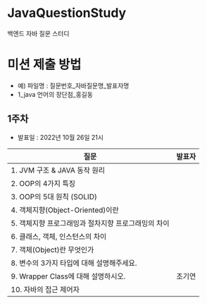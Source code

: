 # JavaQuestionStudy
백엔드 자바 질문 스터디

# 미션 제출 방법
- 예) 파일명 : 질문번호_자바질문명_발표자명
- 1_java 언어의 장단점_홍길동

## 1주차
- 발표일 : 2022년 10월 26일 21시

| 질문                            | 발표자 |
|-------------------------------|-----|
| 1. JVM 구조 & JAVA 동작 원리        ||
| 2. OOP의 4가지 특징                ||
| 3. OOP의 5대 원칙 (SOLID)         ||
| 4. 객체지향(Object-Oriented)이란    ||
| 5. 객체지향 프로그래밍과 절차지향 프로그래밍의 차이 ||
| 6. 클래스, 객체, 인스턴스의 차이          ||
| 7. 객체(Object)란 무엇인가           ||
| 8. 변수의 3가지 타입에 대해 설명해주세요.     ||
| 9. Wrapper Class에 대해 설명하시오.   |조기연|
| 10. 자바의 접근 제어자                ||
